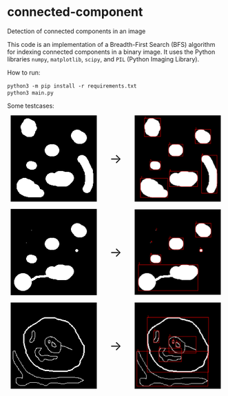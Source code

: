 # connected-component
Detection of connected components in an image

This code is an implementation of a Breadth-First Search (BFS) algorithm for indexing connected components in a binary image. It uses the Python libraries `numpy`, `matplotlib`, `scipy`, and `PIL` (Python Imaging Library).

How to run:
```console
python3 -m pip install -r requirements.txt
python3 main.py
```

Some testcases:


<div style="display: flex; flex-direction: column; align-items: center;">
    <div style="display: flex; align-items: center;">
        <img src="input/input_1.png" alt="Image 1" width="200"/>
        <div style="font-size: 30px; margin: 0 30px;">&rarr;</div>
        <img src="output/output_1.png" alt="Output 1" width="200"/>
    </div>
    <br/>
    <div style="display: flex; align-items: center;">
        <img src="input/input_2.png" alt="Image 2" width="200"/>
        <div style="font-size: 30px; margin: 0 30px;">&rarr;</div>
        <img src="output/output_2.png" alt="Output 2" width="200"/>
    </div>
    <br/>
    <div style="display: flex; align-items: center;">
        <img src="input/input_3.png" alt="Image 3" width="200"/>
        <div style="font-size: 30px; margin: 0 30px;">&rarr;</div>
        <img src="output/output_3.png" alt="Output 3" width="200"/>
    </div>
    <br/>
</div>
